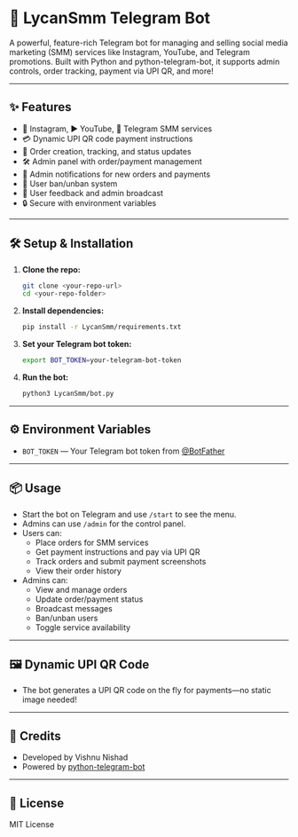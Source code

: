 # 🚀 LycanSmm Telegram Bot

A powerful, feature-rich Telegram bot for managing and selling social media marketing (SMM) services like Instagram, YouTube, and Telegram promotions. Built with Python and python-telegram-bot, it supports admin controls, order tracking, payment via UPI QR, and more!

---

## ✨ Features
- 📸 Instagram, ▶️ YouTube, 📲 Telegram SMM services
- 💳 Dynamic UPI QR code payment instructions
- 🧾 Order creation, tracking, and status updates
- 🛠️ Admin panel with order/payment management
- 🔔 Admin notifications for new orders and payments
- 🚫 User ban/unban system
- 📝 User feedback and admin broadcast
- 🔒 Secure with environment variables

---

## 🛠️ Setup & Installation

1. **Clone the repo:**
   ```sh
   git clone <your-repo-url>
   cd <your-repo-folder>
   ```
2. **Install dependencies:**
   ```sh
   pip install -r LycanSmm/requirements.txt
   ```
3. **Set your Telegram bot token:**
   ```sh
   export BOT_TOKEN=your-telegram-bot-token
   ```
4. **Run the bot:**
   ```sh
   python3 LycanSmm/bot.py
   ```

---

## ⚙️ Environment Variables
- `BOT_TOKEN` — Your Telegram bot token from [@BotFather](https://t.me/BotFather)

---

## 📦 Usage
- Start the bot on Telegram and use `/start` to see the menu.
- Admins can use `/admin` for the control panel.
- Users can:
  - Place orders for SMM services
  - Get payment instructions and pay via UPI QR
  - Track orders and submit payment screenshots
  - View their order history
- Admins can:
  - View and manage orders
  - Update order/payment status
  - Broadcast messages
  - Ban/unban users
  - Toggle service availability

---

## 🖼️ Dynamic UPI QR Code
- The bot generates a UPI QR code on the fly for payments—no static image needed!

---

## 👤 Credits
- Developed by Vishnu Nishad
- Powered by [python-telegram-bot](https://python-telegram-bot.org/)

---

## 📝 License
MIT License 
